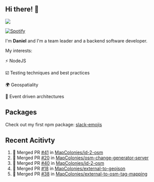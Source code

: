 ## Hi there! 👋

<p>
  <img src="https://github-readme-stats.vercel.app/api?username=syncush&theme=tokyonight">
</p>

[![Spotify](https://novatorem-rust.vercel.app/api/spotify)](https://open.spotify.com/user/syncush)

I'm **Daniel** and I'm a team leader and a backend software developer.

My interests:

⚡ NodeJS

☑️ Testing techniques and best practices

🌍 Geospatiality

🧠 Event driven architectures

## Packages
Check out my first npm package: [slack-emojis](https://www.npmjs.com/package/slack-emojis)

## Recent Acitivty
<!--START_SECTION:activity-->
1. 🎉 Merged PR [#41](https://github.com/MapColonies/id-2-osm/pull/41) in [MapColonies/id-2-osm](https://github.com/MapColonies/id-2-osm)
2. 🎉 Merged PR [#20](https://github.com/MapColonies/osm-change-generator-server/pull/20) in [MapColonies/osm-change-generator-server](https://github.com/MapColonies/osm-change-generator-server)
3. 🎉 Merged PR [#40](https://github.com/MapColonies/id-2-osm/pull/40) in [MapColonies/id-2-osm](https://github.com/MapColonies/id-2-osm)
4. 🎉 Merged PR [#18](https://github.com/MapColonies/external-to-geojson/pull/18) in [MapColonies/external-to-geojson](https://github.com/MapColonies/external-to-geojson)
5. 🎉 Merged PR [#38](https://github.com/MapColonies/external-to-osm-tag-mapping/pull/38) in [MapColonies/external-to-osm-tag-mapping](https://github.com/MapColonies/external-to-osm-tag-mapping)
<!--END_SECTION:activity-->
